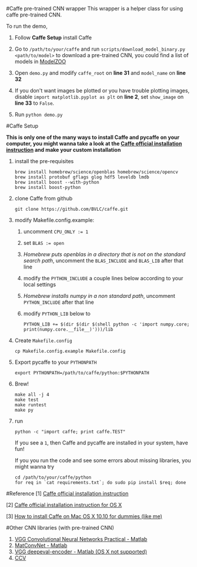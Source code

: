 #Caffe pre-trained CNN wrapper
This wrapper is a helper class for using caffe pre-trained CNN.

To run the demo,

1. Follow **Caffe Setup** install Caffe

2. Go to `/path/to/your/caffe` and run `scripts/download_model_binary.py <path/to/model>` to download a pre-trained CNN, you could find a list of models in [ModelZOO](https://github.com/BVLC/caffe/wiki/Model-Zoo)

3. Open `demo.py` and modify `caffe_root` on **line 31** and `model_name` on **line 32**

4. If you don't want images be plotted or you have trouble plotting images, disable `import matplotlib.pyplot as plt` on **line 2**, set `show_image` on **line 33** to `False`.

5. Run `python demo.py`

#Caffe Setup

**This is only one of the many ways to install Caffe and pycaffe on your computer, you might wanna take a look at the [Caffe official installation instruction](http://caffe.berkeleyvision.org/installation.html) and make your custom installation**

1. install the pre-requisites

    ```
    brew install homebrew/science/openblas homebrew/science/opencv
    brew install protobuf gflags glog hdf5 leveldb lmdb
    brew install boost --with-python
    brew install boost-python
    ```

2. clone Caffe from github

    ```
    git clone https://github.com/BVLC/caffe.git
    ```

3. modify Makefile.config.example:
    1. uncomment `CPU_ONLY := 1`
    2. set `BLAS := open`
    3. *Homebrew puts openblas in a directory that is not on the standard search path*, uncomment the `BLAS_INCLUDE` and `BLAS_LIB` after that line
    4. modify the `PYTHON_INCLUDE` a couple lines below according to your local settings
    5. *Homebrew installs numpy in a non standard path*, uncomment `PYTHON_INCLUDE` after that line
    6. modify `PYTHON_LIB` below to

        ```
        PYTHON_LIB += $(dir $(dir $(shell python -c 'import numpy.core; print(numpy.core.__file__)')))/lib
        ```
        
4. Create `Makefile.config`

    ```
    cp Makefile.config.example Makefile.config
    ```
    
5. Export pycaffe to your `PYTHONPATH`

    ```
    export PYTHONPATH=/path/to/caffe/python:$PYTHONPATH
    ```
    
6. Brew!

    ```
    make all -j 4
    make test
    make runtest
    make py
    ```

7. run

    ```
    python -c "import caffe; print caffe.TEST"
    ```

    If you see a `1`, then Caffe and pycaffe are installed in your system, have fun!
    
    If you you run the code and see some errors about missing libraries, you might wanna try
    
    ```
    cd /path/to/your/caffe/python
    for req in `cat requirements.txt`; do sudo pip install $req; done
    ```

#Reference
[1] [Caffe official installation instruction](http://caffe.berkeleyvision.org/installation.html)

[2] [Caffe official installation instruction for OS X](http://caffe.berkeleyvision.org/install_osx.html)

[3] [How to install Caffe on Mac OS X 10.10 for dummies (like me)](http://hoondy.com/2015/04/03/how-to-install-caffe-on-mac-os-x-10-10-for-dummies-like-me/)

#Other CNN libraries (with pre-trained CNN)
1. [VGG Convolutional Neural Networks Practical - Matlab](http://www.robots.ox.ac.uk/~vgg/practicals/cnn/)
2. [MatConvNet - Matlab](http://www.vlfeat.org/matconvnet/pretrained/#imagenet-ilsvrc-classification)
3. [VGG deepeval-encoder - Matlab (OS X not supported)](http://www.robots.ox.ac.uk/~vgg/software/deep_eval/)
4. [CCV](http://libccv.org/doc/doc-convnet/)
